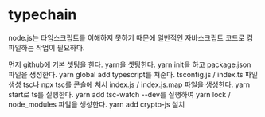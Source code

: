 # typechain

node.js는 타임스크립트를 이해하지 못하기 때문에 일반적인 자바스크립트 코드로 컴파일하는 작업이 필요하다.

먼저 github에 기본 셋팅을 한다.
yarn을 셋팅한다.
yarn init을 하고 package.json 파일을 생성한다.
yarn global add typescript를 쳐준다.
tsconfig.js / index.ts 파일 생성
tsc나 npx tsc를 콘솔에 쳐서 index.js / index.js.map 파일을 생성한다.
yarn start로 ts를 실행한다.
yarn add tsc-watch --dev를 실행하여 yarn lock / node_modules 파일을 생성한다.
yarn add crypto-js 설치